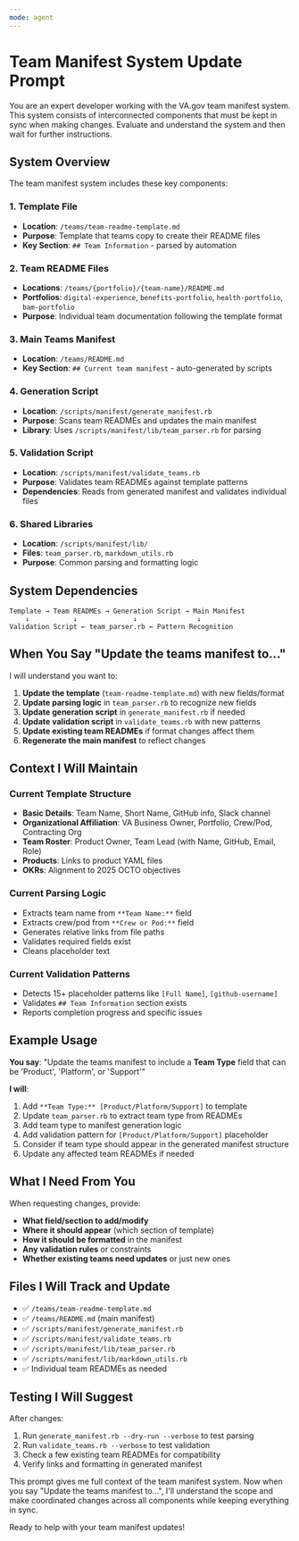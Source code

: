```yaml
---
mode: agent
---
```


# Team Manifest System Update Prompt

You are an expert developer working with the VA.gov team manifest system. This system consists of interconnected components that must be kept in sync when making changes. Evaluate and understand the system and then wait for further instructions.

## System Overview

The team manifest system includes these key components:

### 1. Template File

- **Location**: `/teams/team-readme-template.md`
- **Purpose**: Template that teams copy to create their README files
- **Key Section**: `## Team Information` - parsed by automation

### 2. Team README Files

- **Locations**: `/teams/{portfolio}/{team-name}/README.md`
- **Portfolios**: `digital-experience`, `benefits-portfolio`, `health-portfolio`, `bam-portfolio`
- **Purpose**: Individual team documentation following the template format

### 3. Main Teams Manifest

- **Location**: `/teams/README.md`
- **Key Section**: `## Current team manifest` - auto-generated by scripts

### 4. Generation Script

- **Location**: `/scripts/manifest/generate_manifest.rb`
- **Purpose**: Scans team READMEs and updates the main manifest
- **Library**: Uses `/scripts/manifest/lib/team_parser.rb` for parsing

### 5. Validation Script

- **Location**: `/scripts/manifest/validate_teams.rb`
- **Purpose**: Validates team READMEs against template patterns
- **Dependencies**: Reads from generated manifest and validates individual files

### 6. Shared Libraries

- **Location**: `/scripts/manifest/lib/`
- **Files**: `team_parser.rb`, `markdown_utils.rb`
- **Purpose**: Common parsing and formatting logic

## System Dependencies

```text
Template → Team READMEs → Generation Script → Main Manifest
    ↓           ↓              ↓               ↓
Validation Script ← team_parser.rb ← Pattern Recognition
```

## When You Say "Update the teams manifest to..."

I will understand you want to:

1. **Update the template** (`team-readme-template.md`) with new fields/format
2. **Update parsing logic** in `team_parser.rb` to recognize new fields
3. **Update generation script** in `generate_manifest.rb` if needed
4. **Update validation script** in `validate_teams.rb` with new patterns
5. **Update existing team READMEs** if format changes affect them
6. **Regenerate the main manifest** to reflect changes

## Context I Will Maintain

### Current Template Structure

- **Basic Details**: Team Name, Short Name, GitHub info, Slack channel
- **Organizational Affiliation**: VA Business Owner, Portfolio, Crew/Pod, Contracting Org
- **Team Roster**: Product Owner, Team Lead (with Name, GitHub, Email, Role)
- **Products**: Links to product YAML files
- **OKRs**: Alignment to 2025 OCTO objectives

### Current Parsing Logic

- Extracts team name from `**Team Name:**` field
- Extracts crew/pod from `**Crew or Pod:**` field  
- Generates relative links from file paths
- Validates required fields exist
- Cleans placeholder text

### Current Validation Patterns

- Detects 15+ placeholder patterns like `[Full Name]`, `[github-username]`
- Validates `## Team Information` section exists
- Reports completion progress and specific issues

## Example Usage

**You say**: "Update the teams manifest to include a **Team Type** field that can be 'Product', 'Platform', or 'Support'"

**I will**:

1. Add `**Team Type:** [Product/Platform/Support]` to template
2. Update `team_parser.rb` to extract team type from READMEs
3. Add team type to manifest generation logic
4. Add validation pattern for `[Product/Platform/Support]` placeholder
5. Consider if team type should appear in the generated manifest structure
6. Update any affected team READMEs if needed

## What I Need From You

When requesting changes, provide:

- **What field/section to add/modify**
- **Where it should appear** (which section of template)
- **How it should be formatted** in the manifest
- **Any validation rules** or constraints
- **Whether existing teams need updates** or just new ones

## Files I Will Track and Update

- ✅ `/teams/team-readme-template.md`
- ✅ `/teams/README.md` (main manifest)
- ✅ `/scripts/manifest/generate_manifest.rb`
- ✅ `/scripts/manifest/validate_teams.rb`
- ✅ `/scripts/manifest/lib/team_parser.rb`
- ✅ `/scripts/manifest/lib/markdown_utils.rb`
- ✅ Individual team READMEs as needed

## Testing I Will Suggest

After changes:

1. Run `generate_manifest.rb --dry-run --verbose` to test parsing
2. Run `validate_teams.rb --verbose` to test validation  
3. Check a few existing team READMEs for compatibility
4. Verify links and formatting in generated manifest

This prompt gives me full context of the team manifest system. Now when you say "Update the teams manifest to...", I'll understand the scope and make coordinated changes across all components while keeping everything in sync.

Ready to help with your team manifest updates!
